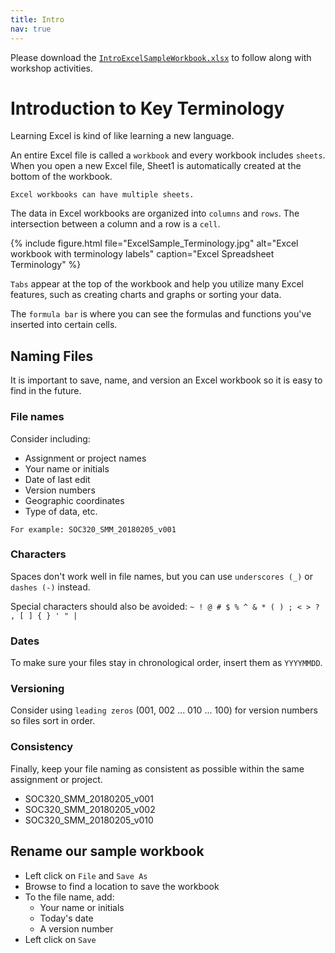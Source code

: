 ```yaml
---
title: Intro
nav: true
---
```

Please download the <a href="images/IntroExcelSampleWorkbook.xlsx" target="_blank">`IntroExcelSampleWorkbook.xlsx`</a> to follow along with workshop activities.

# Introduction to Key Terminology

Learning Excel is kind of like learning a new language.

An entire Excel file is called a `workbook` and every workbook includes `sheets`. When you open a new Excel file, Sheet1 is automatically created at the bottom of the workbook. 

`Excel workbooks can have multiple sheets.`

The data in Excel workbooks are organized into `columns` and `rows`. The intersection between a column and a row is a `cell`.

{% include figure.html file="ExcelSample_Terminology.jpg" alt="Excel workbook with terminology labels" caption="Excel Spreadsheet Terminology" %}

`Tabs` appear at the top of the workbook and help you utilize many Excel features, such as creating charts and graphs or sorting your data.

The `formula bar` is where you can see the formulas and functions you've inserted into certain cells.

## Naming Files

It is important to save, name, and version an Excel workbook so it is easy to find in the future.

### File names
Consider including:
* Assignment or project names
* Your name or initials
* Date of last edit
* Version numbers
* Geographic coordinates
* Type of data, etc.

`For example: SOC320_SMM_20180205_v001`

### Characters
Spaces don't work well in file names, but you can use `underscores (_)` or `dashes (-)` instead. 

Special characters should also be avoided: `~ ! @ # $ % ^ & * ( ) ; < > ? , [ ] { } ' " |`

### Dates
To make sure your files stay in chronological order, insert them as `YYYYMMDD`.

### Versioning
Consider using `leading zeros` (001, 002 ... 010 ... 100) for version numbers so files sort in order.

### Consistency
Finally, keep your file naming as consistent as possible within the same assignment or project.
* SOC320_SMM_20180205_v001
* SOC320_SMM_20180205_v002
* SOC320_SMM_20180205_v010

## Rename our sample workbook
* Left click on `File` and `Save As`
* Browse to find a location to save the workbook
* To the file name, add:
  * Your name or initials
  * Today's date
  * A version number
* Left click on `Save`